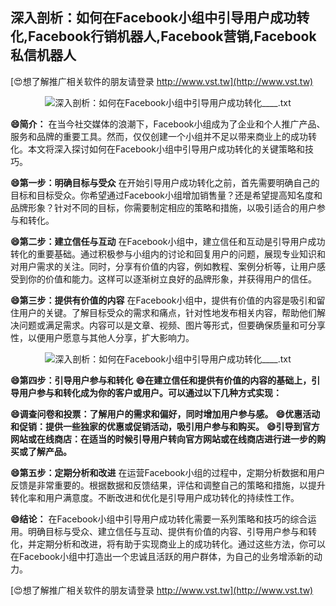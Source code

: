 ## **深入剖析：如何在Facebook小组中引导用户成功转化,Facebook行销机器人,Facebook营销,Facebook私信机器人**

[😍想了解推广相关软件的朋友请登录 http://www.vst.tw](http://www.vst.tw)

 <center><img src="https://vst.tw/MP4/tuiguang/png/3.png" alt="深入剖析：如何在Facebook小组中引导用户成功转化____.txt"></center>

**😄简介：**
在当今社交媒体的浪潮下，Facebook小组成为了企业和个人推广产品、服务和品牌的重要工具。然而，仅仅创建一个小组并不足以带来商业上的成功转化。本文将深入探讨如何在Facebook小组中引导用户成功转化的关键策略和技巧。

**😄第一步：明确目标与受众**
在开始引导用户成功转化之前，首先需要明确自己的目标和目标受众。你希望通过Facebook小组增加销售量？还是希望提高知名度和品牌形象？针对不同的目标，你需要制定相应的策略和措施，以吸引适合的用户参与和转化。

**😄第二步：建立信任与互动**
在Facebook小组中，建立信任和互动是引导用户成功转化的重要基础。通过积极参与小组内的讨论和回复用户的问题，展现专业知识和对用户需求的关注。同时，分享有价值的内容，例如教程、案例分析等，让用户感受到你的价值和能力。这样可以逐渐树立良好的品牌形象，并获得用户的信任。

**😄第三步：提供有价值的内容**
在Facebook小组中，提供有价值的内容是吸引和留住用户的关键。了解目标受众的需求和痛点，针对性地发布相关内容，帮助他们解决问题或满足需求。内容可以是文章、视频、图片等形式，但要确保质量和可分享性，以便用户愿意与其他人分享，扩大影响力。

 <center><img src="https://vst.tw/MP4/tuiguang/png/1.png" alt="深入剖析：如何在Facebook小组中引导用户成功转化____.txt"></center>

**😄第四步：引导用户参与和转化**
**😄在建立信任和提供有价值的内容的基础上，引导用户参与和转化成为你的客户或用户。可以通过以下几种方式实现：**

**😄调查问卷和投票：了解用户的需求和偏好，同时增加用户参与感。**
**😄优惠活动和促销：提供一些独家的优惠或促销活动，吸引用户参与和购买。**
**😄引导到官方网站或在线商店：在适当的时候引导用户转向官方网站或在线商店进行进一步的购买或了解产品。**

**😄第五步：定期分析和改进**
在运营Facebook小组的过程中，定期分析数据和用户反馈是非常重要的。根据数据和反馈结果，评估和调整自己的策略和措施，以提升转化率和用户满意度。不断改进和优化是引导用户成功转化的持续性工作。

**😄结论：**
在Facebook小组中引导用户成功转化需要一系列策略和技巧的综合运用。明确目标与受众、建立信任与互动、提供有价值的内容、引导用户参与和转化，并定期分析和改进，将有助于实现商业上的成功转化。通过这些方法，你可以在Facebook小组中打造出一个忠诚且活跃的用户群体，为自己的业务增添新的动力。

[😍想了解推广相关软件的朋友请登录 http://www.vst.tw](http://www.vst.tw)



